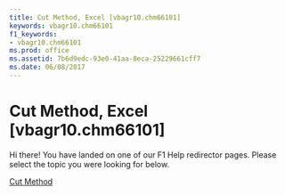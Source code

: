 ```yaml
---
title: Cut Method, Excel [vbagr10.chm66101]
keywords: vbagr10.chm66101
f1_keywords:
- vbagr10.chm66101
ms.prod: office
ms.assetid: 7b6d9edc-93e0-41aa-8eca-25229661cff7
ms.date: 06/08/2017
---
```



# Cut Method, Excel [vbagr10.chm66101]

Hi there! You have landed on one of our F1 Help redirector pages. Please select the topic you were looking for below.

[Cut Method](http://msdn.microsoft.com/library/a0e35a76-9789-b661-e12b-04f11db84e3c%28Office.15%29.aspx)

